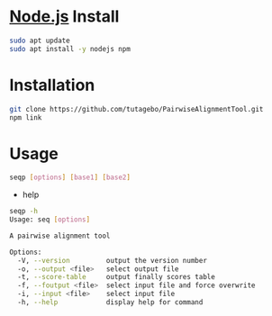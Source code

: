 # [Node.js](https://nodejs.org/en/) Install
```sh
sudo apt update
sudo apt install -y nodejs npm
```

# Installation
```sh
git clone https://github.com/tutagebo/PairwiseAlignmentTool.git
npm link
```

# Usage
```sh
seqp [options] [base1] [base2]
```
* help
```sh
seqp -h
Usage: seq [options]

A pairwise alignment tool

Options:
  -V, --version         output the version number
  -o, --output <file>   select output file
  -t, --score-table     output finally scores table
  -f, --foutput <file>  select input file and force overwrite
  -i, --input <file>    select input file
  -h, --help            display help for command
```
